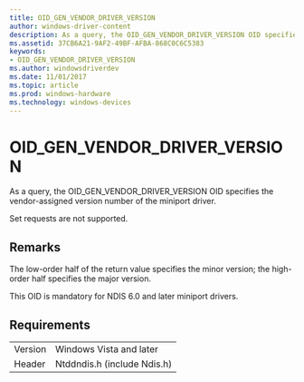 ```yaml
---
title: OID_GEN_VENDOR_DRIVER_VERSION
author: windows-driver-content
description: As a query, the OID_GEN_VENDOR_DRIVER_VERSION OID specifies the vendor-assigned version number of the miniport driver.
ms.assetid: 37CB6A21-9AF2-49BF-AFBA-868C0C6C5383
keywords:
- OID_GEN_VENDOR_DRIVER_VERSION
ms.author: windowsdriverdev
ms.date: 11/01/2017
ms.topic: article
ms.prod: windows-hardware
ms.technology: windows-devices
---
```


# OID_GEN_VENDOR_DRIVER_VERSION

As a query, the OID_GEN_VENDOR_DRIVER_VERSION OID specifies the vendor-assigned version number of the miniport driver.

Set requests are not supported.

## Remarks

The low-order half of the return value specifies the minor version; the high-order half specifies the major version.

This OID is mandatory for NDIS 6.0 and later miniport drivers.

## Requirements

| | |
| --- | --- |
| Version | Windows Vista and later |
| Header | Ntddndis.h (include Ndis.h) |

